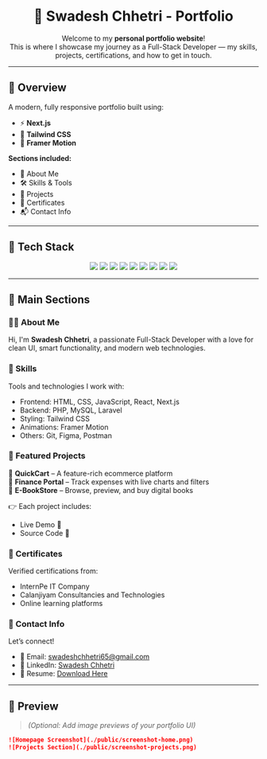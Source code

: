 <h1 align="center">💼 Swadesh Chhetri - Portfolio</h1>

<p align="center">
  Welcome to my <strong>personal portfolio website</strong>!<br />
  This is where I showcase my journey as a Full-Stack Developer — my skills, projects, certifications, and how to get in touch.
</p>

---

## 🌟 Overview

A modern, fully responsive portfolio built using:

- ⚡ **Next.js**
- 🎨 **Tailwind CSS**
- 🎥 **Framer Motion**

**Sections included:**

- 👤 About Me  
- 🛠️ Skills & Tools  
- 💼 Projects  
- 🧾 Certificates  
- 📬 Contact Info  

---

## 🚀 Tech Stack

<p align="center">
  <img src="https://img.shields.io/badge/-Next.js-000?style=for-the-badge&logo=next.js" />
  <img src="https://img.shields.io/badge/-React-61DAFB?style=for-the-badge&logo=react&logoColor=black" />
  <img src="https://img.shields.io/badge/-JavaScript-F7DF1E?style=for-the-badge&logo=javascript&logoColor=black" />
  <img src="https://img.shields.io/badge/-TypeScript-3178C6?style=for-the-badge&logo=typescript" />
  <img src="https://img.shields.io/badge/-Tailwind%20CSS-06B6D4?style=for-the-badge&logo=tailwind-css&logoColor=white" />
  <img src="https://img.shields.io/badge/-Framer%20Motion-0055FF?style=for-the-badge&logo=framer" />
  <img src="https://img.shields.io/badge/-Lucide%20React-000000?style=for-the-badge" />
  <img src="https://img.shields.io/badge/-Laravel-FF2D20?style=for-the-badge&logo=laravel&logoColor=white" />
  <img src="https://img.shields.io/badge/-MySQL-00758F?style=for-the-badge&logo=mysql&logoColor=white" />
</p>

---

## 📁 Main Sections

### 🧑‍💻 About Me
Hi, I'm **Swadesh Chhetri**, a passionate Full-Stack Developer with a love for clean UI, smart functionality, and modern web technologies.

### 🧰 Skills
Tools and technologies I work with:

- Frontend: HTML, CSS, JavaScript, React, Next.js
- Backend: PHP, MySQL, Laravel
- Styling: Tailwind CSS
- Animations: Framer Motion
- Others: Git, Figma, Postman

### 💼 Featured Projects

🔹 **QuickCart** – A feature-rich ecommerce platform  
🔹 **Finance Portal** – Track expenses with live charts and filters  
🔹 **E-BookStore** – Browse, preview, and buy digital books

👉 Each project includes:
- Live Demo 🔗
- Source Code 📂

### 📜 Certificates

Verified certifications from:
- InternPe IT Company
- Calanjiyam Consultancies and Technologies
- Online learning platforms

### 📇 Contact Info

Let’s connect!

- 📧 Email: [swadeshchhetri65@gmail.com](mailto:swadeshchhetri65@gmail.com)  
- 💼 LinkedIn: [Swadesh Chhetri](https://www.linkedin.com/in/swadeshchhetri)  
- 📄 Resume: [Download Here](https://drive.google.com/file/d/19gcD2RW1wS569edx2GPDs-YO1AAIuB3P/view?usp=sharing)

---

## 📸 Preview

> *(Optional: Add image previews of your portfolio UI)*

```markdown
![Homepage Screenshot](./public/screenshot-home.png)
![Projects Section](./public/screenshot-projects.png)

